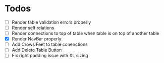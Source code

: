 Todos
=====
- [ ] Render table validation errors properly
- [ ] Render self relations
- [ ] Render connections to top of table when table is on top of another table
- [x] Render NavBar properly
- [ ] Add Crows Feet to table conenctions
- [ ] Add Delete Table Button
- [ ] Fix right padding issue with XL sizing
